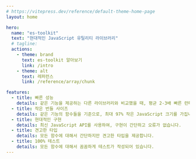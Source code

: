 ```yaml
---
# https://vitepress.dev/reference/default-theme-home-page
layout: home

hero:
  name: "es-toolkit"
  text: "현대적인 JavaScript 유틸리티 라이브러리"
  # tagline: 
  actions:
    - theme: brand
      text: es-toolkit 알아보기
      link: /intro
    - theme: alt
      text: 레퍼런스
      link: /reference/array/chunk

features:
  - title: 빠른 성능
    details: 같은 기능을 제공하는 다른 라이브러리와 비교했을 때, 평균 2-3배 빠른 런타임 성능을 제공합니다.
  - title: 작은 번들 사이즈
    details: 같은 기능의 함수들을 기준으로, 최대 97% 작은 JavaScript 크기를 가집니다.
  - title: 현대적인 구현
    details: 최신 JavaScript API를 사용하여, 구현이 간단하고 오류가 없습니다.
  - title: 견고한 타입
    details: 모든 함수에 대해서 간단하지만 견고한 타입을 제공합니다.
  - title: 100% 테스트
    details: 모든 함수에 대해서 꼼꼼하게 테스트가 작성되어 있습니다.
---
```


